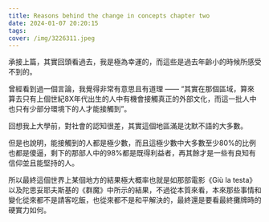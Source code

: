 ```yaml
---
title: Reasons behind the change in concepts chapter two
date: 2024-01-07 20:20:15
tags:
cover: /img/3226311.jpeg
---
```


承接上篇，其實回頭看過去，我是極為幸運的，而這些是過去年齡小的時候所感受不到的。

曾經看到過一個言論，我覺得非常有意思且有道理 —— “其實在那個區域，算來算去只有上個世紀8X年代出生的人中有機會接觸真正的外部文化，而這一批人中也只有少部分環境下的人才能接觸到”。

回想我上大學前，對社會的認知很差，其實這個地區滿是沈默不語的大多數。

但是也說明，能接觸到的人都是極少數，而且這極少數中大多數至少80%的比例也都是傻逼，剩下的那部人中的98%都是既得利益者，再其餘才是一些有良知有信仰並且能堅持的人。

所以最終這個世界上某個地方的結果極大概率也就是如那部電影《Giù la testa》以及陀思妥耶夫斯基的《群魔》中所示的結果，不過從本質來看，本來那些事情和變化從來都不是請客吃飯，也從來都不是和平解決的，最終還是要看最終攤牌時的硬實力如何。

